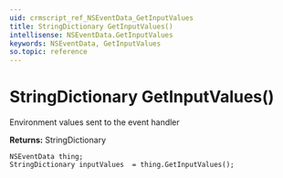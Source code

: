 ```yaml
---
uid: crmscript_ref_NSEventData_GetInputValues
title: StringDictionary GetInputValues()
intellisense: NSEventData.GetInputValues
keywords: NSEventData, GetInputValues
so.topic: reference
---
```


# StringDictionary GetInputValues()

Environment values sent to the event handler

**Returns:** StringDictionary

```crmscript
NSEventData thing;
StringDictionary inputValues  = thing.GetInputValues();
```

